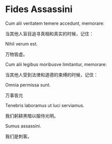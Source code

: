 # Fides Assassini

Cum alii veritatem temere accedunt, memorare:

当其他人盲目追寻真相和真实的时候，记住：

Nihil verum est.

万物皆虚。

Cum alii legibus moribusve limitantur, memorare:

当其他人受到法律和道德的束缚的时候，记住：

Omnia permissa sunt.

万事皆允

Tenebris laboramus ut luci serviamus.

我们躬耕黑暗以服侍光明。

Sumus assassini.

我们是刺客。